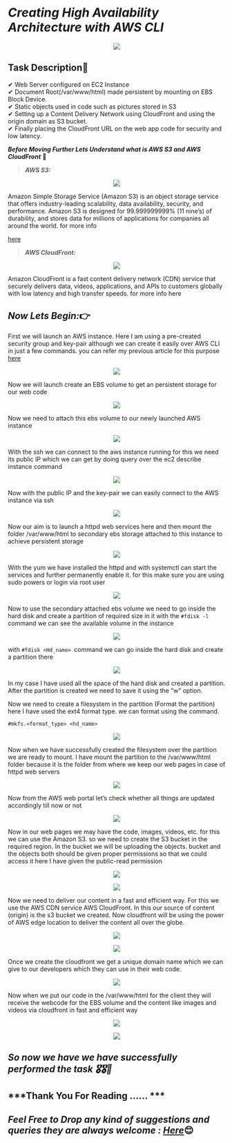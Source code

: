 # ***Creating High Availability Architecture with AWS CLI***

<p align="center">
<img src="pictures/1.jpg">
</p>

## Task Description📄
✔ Web Server configured on EC2 Instance </br>
✔ Document Root(/var/www/html) made persistent by mounting on EBS Block Device. </br>
✔ Static objects used in code such as pictures stored in S3 </br>
✔ Setting up a Content Delivery Network using CloudFront and using the origin domain as S3 bucket. </br>
✔ Finally placing the CloudFront URL on the web app code for security and low latency. </br>

***Before Moving Further Lets Understand what is AWS S3 and AWS CloudFront*** **🤔**

> ***AWS S3:***
<p align="center">
<img src="pictures/2.gif">
</p>
Amazon Simple Storage Service (Amazon S3) is an object storage service that offers industry-leading scalability, data availability, security, and performance. Amazon S3 is designed for 99.999999999% (11 nine’s) of durability, and stores data for millions of applications for companies all around the world. for more info

[here](https://aws.amazon.com/cloudfront/)

>***AWS CloudFront:***
<p align="center">
<img src="pictures/3.jpg">
</p>
Amazon CloudFront is a fast content delivery network (CDN) service that securely delivers data, videos, applications, and APIs to customers globally with low latency and high transfer speeds. for more info here

## ***Now Lets Begin:***👉
First we will launch an AWS instance. Here I am using a pre-created security group and key-pair although we can create it easily over AWS CLI in just a few commands. you can refer my previous article for this purpose [here](https://gauravpagare2001.medium.com/launching-aws-instance-with-cli-5c46f124bf31)

<p align="center">
<img src="pictures/4.jpg">
</p>

Now we will launch create an EBS volume to get an persistent storage for our web code

<p align="center">
<img src="pictures/5.jpg">
</p>

Now we need to attach this ebs volume to our newly launched AWS instance

<p align="center">
<img src="pictures/6.jpg">
</p>

With the ssh we can connect to the aws instance running for this we need its public IP which we can get by doing query over the ec2 describe instance command

<p align="center">
<img src="pictures/7.jpg">
</p>

Now with the public IP and the key-pair we can easily connect to the AWS instance via ssh

<p align="center">
<img src="pictures/8.jpeg">
</p>

Now our aim is to launch a httpd web services here and then mount the folder /var/www/html to secondary ebs storage attached to this instance to achieve persistent storage

<p align="center">
<img src="pictures/9.jpg">
</p>

With the yum we have installed the httpd and with systemctl can start the services and further permanently enable it. for this make sure you are using sudo powers or login via root user

<p align="center">
<img src="pictures/10.jpg">
</p>

Now to use the secondary attached ebs volume we need to go inside the hard disk and create a partition of required size in it
with the ```#fdisk -l``` command we can see the available volume in the instance

<p align="center">
<img src="pictures/11.jpg">
</p>

with ```#fdisk <Hd_name> ```command we can go inside the hard disk and create a partition there

<p align="center">
<img src="pictures/12.jpg">
</p>

In my case I have used all the space of the hard disk and created a partition. After the partition is created we need to save it using the “w” option.

Now we need to create a filesystem in the partition (Format the partition) here I have used the ext4 format type. we can format using the command.

```#mkfs.<format_type> <hd_name>```

<p align="center">
<img src="pictures/13.jpg">
</p>

Now when we have successfully created the filesystem over the partition we are ready to mount. I have mount the partition to the /var/www/html folder because it is the folder from where we keep our web pages in case of httpd web servers

<p align="center">
<img src="pictures/14.jpg">
</p>

Now from the AWS web portal let’s check whether all things are updated accordingly till now or not

<p align="center">
<img src="pictures/15.jpg">
</p>

Now in our web pages we may have the code, images, videos, etc. for this we can use the Amazon S3. so we need to create the S3 bucket in the required region. In the bucket we will be uploading the objects. bucket and the objects both should be given proper permissions so that we could access it here I have given the public-read permission

<p align="center">
<img src="pictures/16.jpg">
</p>

<p align="center">
<img src="pictures/17.jpeg">
</p>

Now we need to deliver our content in a fast and efficient way. For this we use the AWS CDN service AWS CloudFront. In this our source of content (origin) is the s3 bucket we created. Now cloudfront will be using the power of AWS edge location to deliver the content all over the globe.

<p align="center">
<img src="pictures/18.jpeg">
</p>

<p align="center">
<img src="pictures/19.jpeg">
</p>

Once we create the cloudfront we get a unique domain name which we can give to our developers which they can use in their web code.

<p align="center">
<img src="pictures/20.jpeg">
</p>

Now when we put our code in the /var/www/html for the client they will receive the webcode for the EBS volume and the content like images and videos via cloudfront in fast and efficient way

<p align="center">
<img src="pictures/21.jpg">
</p>

<p align="center">
<img src="pictures/22.jpg">
</p>

## ***So now we have we have successfully performed the task 🎖🎖🙌***
## ***Thank You For Reading …… ***
## ***Feel Free to Drop any kind of suggestions and queries they are always welcome : [Here](https://www.linkedin.com/in/gaurav-pagare-8b721a193/)***😊

